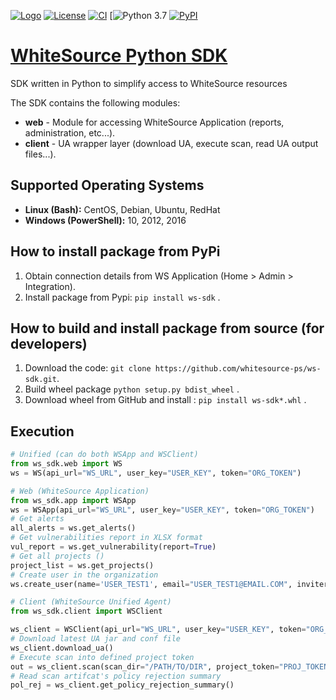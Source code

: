 [![Logo](https://whitesource-resources.s3.amazonaws.com/ws-sig-images/Whitesource_Logo_178x44.png)](https://www.whitesourcesoftware.com/)
[![License](https://img.shields.io/badge/License-Apache%202.0-yellowgreen.svg)](https://opensource.org/licenses/Apache-2.0)
[![CI](https://github.com/whitesource-ps/ws-sdk/actions/workflows/ci.yml/badge.svg)](https://github.com/whitesource-ps/ws-sdk/actions/workflows/ci.yml)
[![Python 3.7](https://upload.wikimedia.org/wikipedia/commons/7/76/Blue_Python_3.7%2B_Shield_Badge.svg)
[![PyPI](https://img.shields.io/pypi/v/ws-sdk?style=plastic)](https://pypi.org/project/ws-sdk/)

# [WhiteSource Python SDK](https://github.com/whitesource-ps/ws-sdk)
SDK written in Python to simplify access to WhiteSource resources

The SDK contains the following modules:
* **web** - Module for accessing WhiteSource Application (reports, administration, etc...).
* **client** - UA wrapper layer (download UA, execute scan, read UA output files...).  

## Supported Operating Systems
- **Linux (Bash):**	CentOS, Debian, Ubuntu, RedHat
- **Windows (PowerShell):**	10, 2012, 2016

## How to install package from PyPi
1. Obtain connection details from WS Application (Home > Admin > Integration).
1. Install package from Pypi: `pip install ws-sdk` .

## How to build and install package from source (for developers)
1. Download the code: `git clone https://github.com/whitesource-ps/ws-sdk.git`.
1. Build wheel package `python setup.py bdist_wheel` .
1. Download wheel from GitHub and install : `pip install ws-sdk*.whl` .


## Execution

```python
# Unified (can do both WSApp and WSClient)
from ws_sdk.web import WS
ws = WS(api_url="WS_URL", user_key="USER_KEY", token="ORG_TOKEN")

# Web (WhiteSource Application)
from ws_sdk.app import WSApp
ws = WSApp(api_url="WS_URL", user_key="USER_KEY", token="ORG_TOKEN")
# Get alerts 
all_alerts = ws.get_alerts()
# Get vulnerabilities report in XLSX format
vul_report = ws.get_vulnerability(report=True)
# Get all projects ()
project_list = ws.get_projects()
# Create user in the organization
ws.create_user(name='USER_TEST1', email="USER_TEST1@EMAIL.COM", inviter_email="INVITER@EMAIL.COM")

# Client (WhiteSource Unified Agent)
from ws_sdk.client import WSClient

ws_client = WSClient(api_url="WS_URL", user_key="USER_KEY", token="ORG_TOKEN", ua_path="/UA/WORKING/DIR")
# Download latest UA jar and conf file
ws_client.download_ua()
# Execute scan into defined project token
out = ws_client.scan(scan_dir="/PATH/TO/DIR", project_token="PROJ_TOKEN", product_token="POROD_TOKEN")
# Read scan artifcat's policy rejection summary 
pol_rej = ws_client.get_policy_rejection_summary()
```
